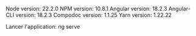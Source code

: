 Node version: 22.2.0
NPM version: 10.8.1
Angular version: 18.2.3
Angular-CLI version: 18.2.3
Compodoc version: 1.1.25
Yarn version: 1.22.22

Lancer l'application: ng serve
